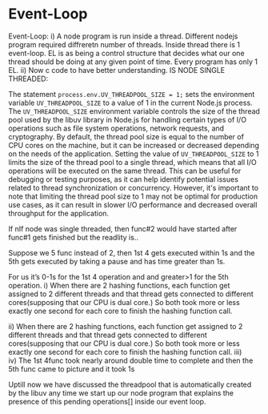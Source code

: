 # Event-Loop

Event-Loop: 
i)	A node program is run inside a thread. Different nodejs program required diffreretn number of threads. Inside thread there is 1 event-loop. EL is as being a control structure that decides what our one thread should be doing at any given point of time. Every program has only 1 EL.
ii)	Now c code to have better understanding.
IS NODE SINGLE THREADED:

The statement `process.env.UV_THREADPOOL_SIZE = 1;` sets the environment variable `UV_THREADPOOL_SIZE` to a value of 1 in the current Node.js process.
The `UV_THREADPOOL_SIZE` environment variable controls the size of the thread pool used by the libuv library in Node.js for handling certain types of I/O operations such as file system operations, network requests, and cryptography. By default, the thread pool size is equal to the number of CPU cores on the machine, but it can be increased or decreased depending on the needs of the application.
Setting the value of `UV_THREADPOOL_SIZE` to 1 limits the size of the thread pool to a single thread, which means that all I/O operations will be executed on the same thread. This can be useful for debugging or testing purposes, as it can help identify potential issues related to thread synchronization or concurrency.
However, it's important to note that limiting the thread pool size to 1 may not be optimal for production use cases, as it can result in slower I/O performance and decreased overall throughput for the application.
         
 
If nIf node was single threaded, then func#2 would have started after func#1 gets finished but the readlity is..
 

Suppose we 5 func instead of 2, then 1st 4 gets executed within 1s and the 5th gets executed by taking a pause and has time greater than 1s.
 
For us it’s 0-1s for the 1st 4 operation and and greater>1 for the 5th operation.
i)	When there are 2 hashing functions, each function get assigned to 2 different threads and that thread gets connected to different cores(supposing that our CPU is dual core.) So both took more or less exactly one second for each core to finish the hashing function call.
 
ii)	When there are 2 hashing functions, each function get assigned to 2 different threads and that thread gets connected to different cores(supposing that our CPU is dual core.) So both took more or less exactly one second for each core to finish the hashing function call.
iii)	 
iv)	The 1st 4func took nearly around double time to complete and then the 5th func came to picture and it took 1s

  
Uptill now we have discussed the threadpool that is automatically created by the libuv any time we start up our node program that explains the presence of this pending operations[] inside our event loop.
